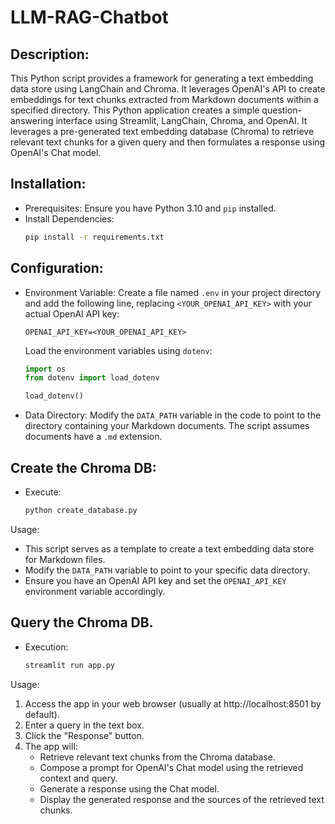 # LLM-RAG-Chatbot

## Description:

This Python script provides a framework for generating a text embedding data store using LangChain and Chroma. It leverages OpenAI's API to create embeddings for text chunks extracted from Markdown documents within a specified directory.
This Python application creates a simple question-answering interface using Streamlit, LangChain, Chroma, and OpenAI. It leverages a pre-generated text embedding database (Chroma) to retrieve relevant text chunks for a given query and then formulates a response using OpenAI's Chat model.


## Installation:

- Prerequisites: Ensure you have Python 3.10 and `pip` installed.
- Install Dependencies:
   ```bash
   pip install -r requirements.txt
   ```

## Configuration:

- Environment Variable:
   Create a file named `.env` in your project directory and add the following line, replacing `<YOUR_OPENAI_API_KEY>` with your actual OpenAI API key:

     ```
     OPENAI_API_KEY=<YOUR_OPENAI_API_KEY>
     ```

   Load the environment variables using `dotenv`:

     ```python
     import os
     from dotenv import load_dotenv

     load_dotenv()
     ```

- Data Directory:
   Modify the `DATA_PATH` variable in the code to point to the directory containing your Markdown documents. The script assumes documents have a `.md` extension.

## Create the Chroma DB:

- Execute:
   ```bash
   python create_database.py
   ```
Usage:

- This script serves as a template to create a text embedding data store for Markdown files.
- Modify the `DATA_PATH` variable to point to your specific data directory.
- Ensure you have an OpenAI API key and set the `OPENAI_API_KEY` environment variable accordingly.

## Query the Chroma DB.
- Execution:
   ```bash
   streamlit run app.py
   ```

Usage:

1. Access the app in your web browser (usually at http://localhost:8501 by default).
2. Enter a query in the text box.
3. Click the "Response" button.
4. The app will:
   - Retrieve relevant text chunks from the Chroma database.
   - Compose a prompt for OpenAI's Chat model using the retrieved context and query.
   - Generate a response using the Chat model.
   - Display the generated response and the sources of the retrieved text chunks.

